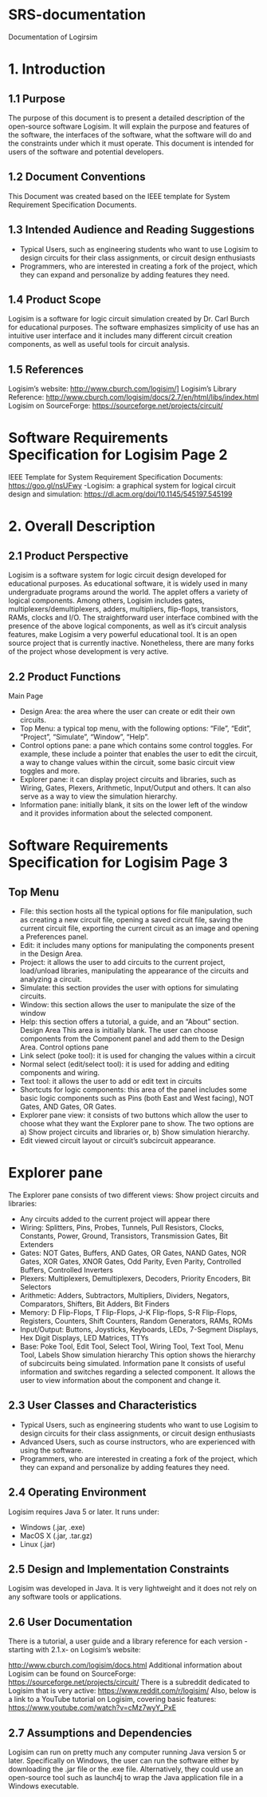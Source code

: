 # SRS-documentation
Documentation of Logirsim

# 1. Introduction
## 1.1 Purpose
The purpose of this document is to present a detailed description of the open-source
software Logisim. It will explain the purpose and features of the software, the interfaces of
the software, what the software will do and the constraints under which it must operate.
This document is intended for users of the software and potential developers.
## 1.2 Document Conventions
This Document was created based on the IEEE template for System Requirement
Specification Documents.
## 1.3 Intended Audience and Reading Suggestions
- Typical Users, such as engineering students who want to use Logisim to design
circuits for their class assignments, or circuit design enthusiasts
- Programmers, who are interested in creating a fork of the project, which they can
expand and personalize by adding features they need.
## 1.4 Product Scope
Logisim is a software for logic circuit simulation created by Dr. Carl Burch for educational
purposes. The software emphasizes simplicity of use has an intuitive user interface and it
includes many different circuit creation components, as well as useful tools for circuit
analysis.
## 1.5 References
Logisim’s website:
http://www.cburch.com/logisim/]
Logisim’s Library Reference:
http://www.cburch.com/logisim/docs/2.7/en/html/libs/index.html
Logisim on SourceForge:
https://sourceforge.net/projects/circuit/

# Software Requirements Specification for Logisim Page 2
IEEE Template for System Requirement Specification Documents:
https://goo.gl/nsUFwy
-Logisim: a graphical system for logical circuit design and simulation:
https://dl.acm.org/doi/10.1145/545197.545199

# 2. Overall Description
## 2.1 Product Perspective
Logisim is a software system for logic circuit design developed for educational purposes.
As educational software, it is widely used in many undergraduate programs around the
world. The applet offers a variety of logical components. Among others, Logisim includes
gates, multiplexers/demultiplexers, adders, multipliers, flip-flops, transistors, RAMs, clocks
and I/O. The straightforward user interface combined with the presence of the above
logical components, as well as it’s circuit analysis features, make Logisim a very powerful
educational tool.
It is an open source project that is currently inactive. Nonetheless, there are many forks of
the project whose development is very active.
## 2.2 Product Functions
Main Page
- Design Area: the area where the user can create or edit their own circuits.
- Top Menu: a typical top menu, with the following options: “File”, “Edit”, “Project”,
“Simulate”, “Window”, “Help”.
- Control options pane: a pane which contains some control toggles. For example,
these include a pointer that enables the user to edit the circuit, a way to change
values within the circuit, some basic circuit view toggles and more.
- Explorer pane: it can display project circuits and libraries, such as Wiring, Gates,
Plexers, Arithmetic, Input/Output and others. It can also serve as a way to view the
simulation hierarchy.
- Information pane: initially blank, it sits on the lower left of the window and it provides
information about the selected component.

# Software Requirements Specification for Logisim Page 3

## Top Menu
- File: this section hosts all the typical options for file manipulation, such as creating a
new circuit file, opening a saved circuit file, saving the current circuit file, exporting
the current circuit as an image and opening a Preferences panel.
- Edit: it includes many options for manipulating the components present in the
Design Area.
- Project: it allows the user to add circuits to the current project, load/unload libraries,
manipulating the appearance of the circuits and analyzing a circuit.
- Simulate: this section provides the user with options for simulating circuits.
- Window: this section allows the user to manipulate the size of the window
- Help: this section offers a tutorial, a guide, and an “About” section.
Design Area
This area is initially blank. The user can choose components from the Component
panel and add them to the Design Area.
Control options pane
- Link select (poke tool): it is used for changing the values within a circuit
- Normal select (edit/select tool): it is used for adding and editing components and
wiring.
- Text tool: it allows the user to add or edit text in circuits
- Shortcuts for logic components: this area of the panel includes some basic logic
components such as Pins (both East and West facing), NOT Gates, AND Gates,
OR Gates.
- Explorer pane view: it consists of two buttons which allow the user to choose what
they want the Explorer pane to show. The two options are a) Show project circuits
and libraries or, b) Show simulation hierarchy.
- Edit viewed circuit layout or circuit’s subcircuit appearance.

# Explorer pane
The Explorer pane consists of two different views:
Show project circuits and libraries:
- Any circuits added to the current project will appear there
- Wiring: Splitters, Pins, Probes, Tunnels, Pull Resistors, Clocks, Constants, Power,
Ground, Transistors, Transmission Gates, Bit Extenders
- Gates: NOT Gates, Buffers, AND Gates, OR Gates, NAND Gates, NOR Gates,
XOR Gates, XNOR Gates, Odd Parity, Even Parity, Controlled Buffers, Controlled
Inverters
- Plexers: Multiplexers, Demultiplexers, Decoders, Priority Encoders, Bit Selectors
- Arithmetic: Adders, Subtractors, Multipliers, Dividers, Negators, Comparators,
Shifters, Bit Adders, Bit Finders
- Memory: D Flip-Flops, T Flip-Flops, J-K Flip-flops, S-R Flip-Flops, Registers,
Counters, Shift Counters, Random Generators, RAMs, ROMs
- Input/Output: Buttons, Joysticks, Keyboards, LEDs, 7-Segment Displays, Hex Digit
Displays, LED Matrices, TTYs
- Base: Poke Tool, Edit Tool, Select Tool, Wiring Tool, Text Tool, Menu Tool, Labels
Show simulation hierarchy
This option shows the hierarchy of subcircuits being simulated.
Information pane
It consists of useful information and switches regarding a selected component. It
allows the user to view information about the component and change it.
## 2.3 User Classes and Characteristics
- Typical Users, such as engineering students who want to use Logisim to design
circuits for their class assignments, or circuit design enthusiasts
- Advanced Users, such as course instructors, who are experienced with using the
software.
- Programmers, who are interested in creating a fork of the project, which they can
expand and personalize by adding features they need.

## 2.4 Operating Environment
Logisim requires Java 5 or later. It runs under:
- Windows (.jar, .exe)
- MacOS X (.jar, .tar.gz)
- Linux (.jar)
## 2.5 Design and Implementation Constraints
Logisim was developed in Java. It is very lightweight and it does not rely on any software
tools or applications.
## 2.6 User Documentation

There is a tutorial, a user guide and a library reference for each version -starting with 2.1.x-
on Logisim’s website:

http://www.cburch.com/logisim/docs.html
Additional information about Logisim can be found on SourceForge:
https://sourceforge.net/projects/circuit/
There is a subreddit dedicated to Logisim that is very active:
https://www.reddit.com/r/logisim/
Also, below is a link to a YouTube tutorial on Logisim, covering basic features:
https://www.youtube.com/watch?v=cMz7wyY_PxE
## 2.7 Assumptions and Dependencies
Logisim can run on pretty much any computer running Java version 5 or later. Specifically
on Windows, the user can run the software either by downloading the .jar file or the .exe
file. Alternatively, they could use an open-source tool such as launch4j to wrap the Java
application file in a Windows executable.
